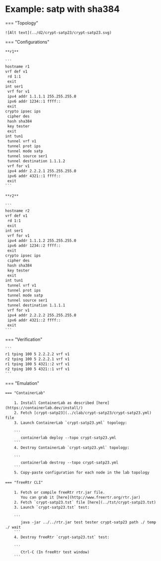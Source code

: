 # Example: satp with sha384

=== "Topology"

    ![Alt text](../d2/crypt-satp23/crypt-satp23.svg)

=== "Configurations"

    **r1**

    ```
    hostname r1
    vrf def v1
     rd 1:1
     exit
    int ser1
     vrf for v1
     ipv4 addr 1.1.1.1 255.255.255.0
     ipv6 addr 1234::1 ffff::
     exit
    crypto ipsec ips
     cipher des
     hash sha384
     key tester
     exit
    int tun1
     tunnel vrf v1
     tunnel prot ips
     tunnel mode satp
     tunnel source ser1
     tunnel destination 1.1.1.2
     vrf for v1
     ipv4 addr 2.2.2.1 255.255.255.0
     ipv6 addr 4321::1 ffff::
     exit
    ```

    **r2**

    ```
    hostname r2
    vrf def v1
     rd 1:1
     exit
    int ser1
     vrf for v1
     ipv4 addr 1.1.1.2 255.255.255.0
     ipv6 addr 1234::2 ffff::
     exit
    crypto ipsec ips
     cipher des
     hash sha384
     key tester
     exit
    int tun1
     tunnel vrf v1
     tunnel prot ips
     tunnel mode satp
     tunnel source ser1
     tunnel destination 1.1.1.1
     vrf for v1
     ipv4 addr 2.2.2.2 255.255.255.0
     ipv6 addr 4321::2 ffff::
     exit
    ```

=== "Verification"

    ```
    r1 tping 100 5 2.2.2.2 vrf v1
    r2 tping 100 5 2.2.2.1 vrf v1
    r1 tping 100 5 4321::2 vrf v1
    r2 tping 100 5 4321::1 vrf v1
    ```

=== "Emulation"

    === "ContainerLab"

        1. Install ContainerLab as described [here](https://containerlab.dev/install/)  
        2. Fetch [crypt-satp23](../clab/crypt-satp23/crypt-satp23.yml) file  
        3. Launch ContainerLab `crypt-satp23.yml` topology:  

        ```
           containerlab deploy --topo crypt-satp23.yml  
        ```
        4. Destroy ContainerLab `crypt-satp23.yml` topology:  

        ```
           containerlab destroy --topo crypt-satp23.yml  
        ```
        5. Copy-paste configuration for each node in the lab topology

    === "freeRtr CLI"

        1. Fetch or compile freeRtr rtr.jar file.  
           You can grab it [here](http://www.freertr.org/rtr.jar)  
        2. Fetch `crypt-satp23.tst` file [here](../tst/crypt-satp23.tst)  
        3. Launch `crypt-satp23.tst` test:  

        ```
           java -jar ../../rtr.jar test tester crypt-satp23 path ./ temp ./ wait
        ```
        4. Destroy freeRtr `crypt-satp23.tst` test:  

        ```
           Ctrl-C (In freeRtr test window)
        ```

